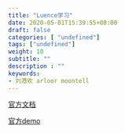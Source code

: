 ```yaml
---
title: "Luence学习"
date: 2020-05-01T15:39:55+08:00
draft: false
categories: [ "undefined"]
tags: ["undefined"]
weight: 10
subtitle: ""
description : ""
keywords:
- 刘港欢 arloor moontell
---
```


[官方文档](https://lucene.apache.org/core/8_5_1/index.html)

[官方demo](https://github.com/arloor/luence-demo)